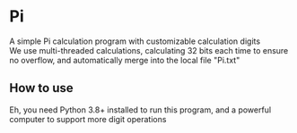 # Pi
A simple Pi calculation program with customizable calculation digits\
We use multi-threaded calculations, calculating 32 bits each time to ensure no overflow, and automatically merge into the local file "Pi.txt"

## How to use
Eh, you need Python 3.8+ installed to run this program, and a powerful computer to support more digit operations
